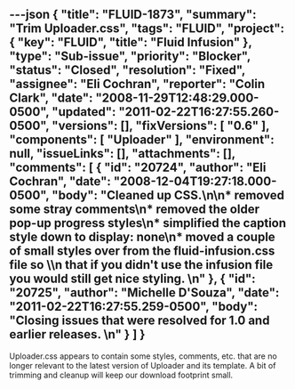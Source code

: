 ---json
{
  "title": "FLUID-1873",
  "summary": "Trim Uploader.css",
  "tags": "FLUID",
  "project": {
    "key": "FLUID",
    "title": "Fluid Infusion"
  },
  "type": "Sub-issue",
  "priority": "Blocker",
  "status": "Closed",
  "resolution": "Fixed",
  "assignee": "Eli Cochran",
  "reporter": "Colin Clark",
  "date": "2008-11-29T12:48:29.000-0500",
  "updated": "2011-02-22T16:27:55.260-0500",
  "versions": [],
  "fixVersions": [
    "0.6"
  ],
  "components": [
    "Uploader"
  ],
  "environment": null,
  "issueLinks": [],
  "attachments": [],
  "comments": [
    {
      "id": "20724",
      "author": "Eli Cochran",
      "date": "2008-12-04T19:27:18.000-0500",
      "body": "Cleaned up CSS.\n\n* removed some stray comments\n* removed the older pop-up progress styles\n* simplified the caption style down to display: none\n* moved a couple of small styles over from the fluid-infusion.css file so \\\n  &#x20; that if you didn't use the infusion file you would still get nice styling.&#x20;\n"
    },
    {
      "id": "20725",
      "author": "Michelle D'Souza",
      "date": "2011-02-22T16:27:55.259-0500",
      "body": "Closing issues that were resolved for 1.0 and earlier releases.&#x20;\n"
    }
  ]
}
---
Uploader.css appears to contain some styles, comments, etc. that are no longer relevant to the latest version of Uploader and its template. A bit of trimming and cleanup will keep our download footprint small.

        
